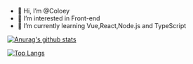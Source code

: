 - 👋 Hi, I’m @Coloey
- 👀 I’m interested in Front-end
- 🌱 I’m currently learning Vue,React,Node.js and TypeScript

[![Anurag's github stats](https://github-readme-stats.vercel.app/api?username=Coloey&show_icons=true&theme=blueberry)](https://github.com/anuraghazra/github-readme-stats)

<!---
Coloey/Coloey is a ✨ special ✨ repository because its `README.md` (this file) appears on your GitHub profile.
You can click the Preview link to take a look at your changes.
--->

[![Top Langs](https://github-readme-stats.vercel.app/api/top-langs/?username=anuraghazra)](https://github.com/anuraghazra/github-readme-stats)
